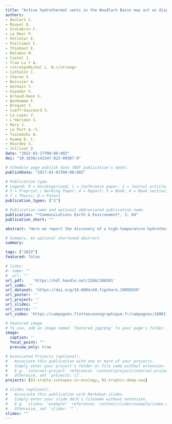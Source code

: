 ```yaml
---
title: "Active hydrothermal vents in the Woodlark Basin may act as dispersing centres for hydrothermal fauna"
authors:
- Boulart C.
- Rouxel O.
- Scalabrin C.
- Le Meur P.
- Pelleter E.
- Poitrimol C.
- Thiebaut E.
- Matabos M.
- Castel J.
- Tran Lu Y A.
- <strong>Michel L. N.</strong>
- Cathalot C.
- Cheron S.
- Boissier A.
- Germain Y.
- Guyader V.
- Arnaud-Haon S.
- Bonhomme F.
- Broquet T.
- Cueff-Gauchard V.
- Le Layec V.
- L'Haridon S.
- Mary J.
- Le Port A.-S.
- Tasiemski A.
- Kuama D. C.
- Hourdez S.
- Jollivet D
date: "2022-03-17T00:00:00Z"
doi: "10.1038/s43247-022-00387-9"

# Schedule page publish date (NOT publication's date).
publishDate: "2017-01-01T00:00:00Z"

# Publication type.
# Legend: 0 = Uncategorized; 1 = Conference paper; 2 = Journal article;
# 3 = Preprint / Working Paper; 4 = Report; 5 = Book; 6 = Book section;
# 7 = Thesis; 8 = Patent
publication_types: ["2"]

# Publication name and optional abbreviated publication name.
publication: "*Communications Earth & Environment*, 3: 64"
publication_short: ""

abstract: "Here we report the discovery of a high-temperature hydrothermal vent field on the Woodlark Ridge, using ship-born multibeam echosounding and Remotely Operated Vehicle (ROV) exploration. La Scala Vent Field comprises two main active areas and several inactive zones dominated by variably altered basaltic rocks, indicating that an active and stable hydrothermal circulation has been maintained over a long period of time. The Pandora Site, at a depth of 3,380 m, is mainly composed of diffuse vents. The Corto site, at a depth of 3,360 m, is characterized by vigorous black smokers (temperature above 360°C). The striking features of this new vent field are the profusion of stalked barnacles *Vulcanolepas* sp. nov., the absence of mussels and the scarcity of the gastropod symbiotic fauna. We suggest that La Scala Vent Field may act as a dispersing centre for hydrothermal fauna towards the nearby North Fiji, Lau and Manus basins."

# Summary. An optional shortened abstract.
summary: 

tags: ["2022"]
featured: false

# links:
#- name: ""
#  url: ""
url_pdf:	'https://hdl.handle.net/2268/288581'
url_code: ''
url_dataset: 'https://doi.org/10.6084/m9.figshare.19095659'
url_poster: ''
url_project: ''
url_slides: ''
url_source: ''
url_video: 'https://campagnes.flotteoceanographique.fr/campagnes/18001111/'

# Featured image
# To use, add an image named `featured.jpg/png` to your page's folder. 
image:
  caption: ''
  focal_point: ""
  preview_only: true

# Associated Projects (optional).
#   Associate this publication with one or more of your projects.
#   Simply enter your project's folder or file name without extension.
#   E.g. `internal-project` references `content/project/internal-project/index.md`.
#   Otherwise, set `projects: []`.
projects: [03-stable-isotopes-in-ecology, 02-trophic-deep-sea]

# Slides (optional).
#   Associate this publication with Markdown slides.
#   Simply enter your slide deck's filename without extension.
#   E.g. `slides: "example"` references `content/slides/example/index.md`.
#   Otherwise, set `slides: ""`.
slides: ""
---
```

